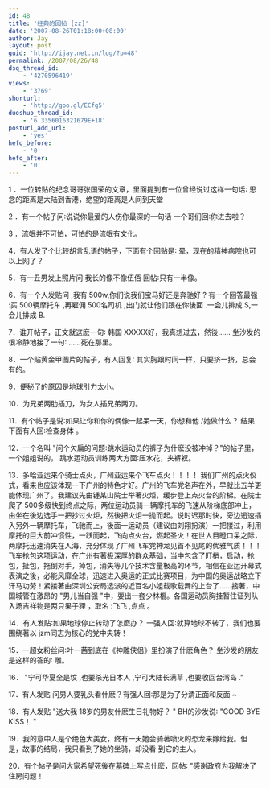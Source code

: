 ```yaml
---
id: 48
title: '经典的回帖 [zz]'
date: '2007-08-26T01:18:00+08:00'
author: Jay
layout: post
guid: 'http://ijay.net.cn/log/?p=48'
permalink: /2007/08/26/48
dsq_thread_id:
    - '4270596419'
views:
    - '3769'
shorturl:
    - 'http://goo.gl/ECfg5'
duoshuo_thread_id:
    - '6.3356016321679E+18'
posturl_add_url:
    - 'yes'
hefo_before:
    - '0'
hefo_after:
    - '0'
---
```


1 ．一位转贴的纪念哥哥张国荣的文章，里面提到有一位曾经说过这样一句话∶
思念的距离是大陆到香港，绝望的距离是人间到天堂

2 ．有一个帖子问∶说说你最爱的人伤你最深的一句话
一个哥们回∶你进去啦？

3 ．流氓并不可怕，可怕的是流氓有文化。

4．有人发了个比较胡言乱语的帖子，下面有个回贴是∶
晕，现在的精神病院也可以上网了？

5．有一丑男发上照片问∶我长的像不像伍佰
回帖∶只有一半像。

6．有一个人发贴问 ,我有 500w,你们说我们宝马好还是奔驰好 ?
有一个回答最强 :买 500辆摩托车 ,再雇佣 500名司机 ,出门就让他们跟在你後面 .一会儿排成 S,一会儿排成 B.

7．谁开帖子，正文就这麽一句∶
韩国 XXXXX好，我真想过去，然後……
坐沙发的很冷静地接了一句∶
……死在那里。

8．一个贴黄金甲图片的帖子，有人回复∶
其实胸跟时间一样，只要挤一挤，总会有的。

9．便秘了的原因是地球引力太小。

10．为兄弟两肋插刀，为女人插兄弟两刀。

11．有个帖子是说∶如果让你和你的偶像一起呆一天，你想和他 /她做什么？
结果下面有人回∶检查身体 。

12．一个名叫 "问个欠扁的问题∶跳水运动员的裤子为什麽没被冲掉？"的帖子里，一个姐姐说的，
跳水运动员训练两大方面∶压水花，夹裤衩。

13．多哈亚运来个骑士点火，广州亚运来个飞车点火！！！！
我们广州的点火仪式，看来也应该体现一下广州的特色才好。广州的飞车党名声在外，早就比五羊更能体现广州了。我建议先由锺某山院士举著火炬，缓步登上点火台的阶梯。在院士爬了 500多级快到终点之际，两位运动员骑一辆摩托车的飞速从阶梯底部冲上，由坐在後边选手一把抄过火炬，然後把火炬一抛而起。说时迟那时快，旁边迅速插入另外一辆摩托车，飞驰而上，後面一运动员（建议由刘翔扮演）一把接过，利用摩托的巨大前冲惯性，一跃而起，飞向点火台，燃起圣火！在世人目瞪口呆之际，两摩托迅速消失在人海，充分体现了广州飞车党神龙见首不见尾的优雅气质！！！飞车抢包这项运动，在广州有著极深厚的群众基础，当中包含了盯梢，启动，抢包，扯包，拖倒对手，掉包，消失等几个技术含量极高的环节，相信在亚运开幕式表演之後，必能风靡全球，迅速进入奥运的正式比赛项目，为中国的奥运战略立下汗马功劳！紧接著由深圳公安局选派的近百名小姐载歌载舞的上台了……接著，中国城管在激昂的 "男儿当自强 "中，耍出一套少林棍。各国运动员胸挂暂住证列队入场吉祥物是两只果子狸 ，取名 :飞飞 ,点点 。

14．有人发贴∶如果地球停止转动了怎麽办？
一强人回∶就算地球不转了，我们也要围绕著以 jzm同志为核心的党中央转！

15．一超女粉丝问∶叶一茜到底在《神雕侠侣》里扮演了什麽角色？
坐沙发的朋友是这样的答的∶ 雕。

16． "宁可华夏全是坟 ,也要杀光日本人 ,宁可大陆长满草 ,也要收回台湾岛 ."

17．有人发贴 问男人要乳头看什麽？有强人回∶那是为了分清正面和反面 ~

18．有人发贴 "送大我 18岁的男友什麽生日礼物好？ " BH的沙发说∶ "GOOD BYE KISS！ "

19．我的意中人是个绝色大美女，终有一天她会骑著喷火的恐龙来嫁给我。但是，故事的结局，我只看到了她的坐骑，却没看 到它的主人。

20．有个帖子是问大家希望死後在墓碑上写点什麽，回帖∶ "感谢政府为我解决了住房问题！